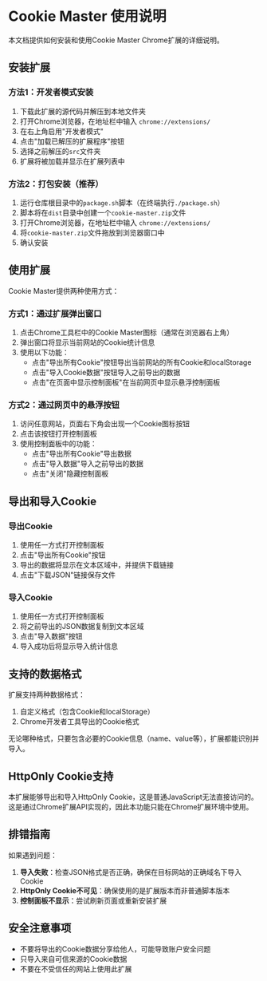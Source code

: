 # Cookie Master 使用说明

本文档提供如何安装和使用Cookie Master Chrome扩展的详细说明。

## 安装扩展

### 方法1：开发者模式安装

1. 下载此扩展的源代码并解压到本地文件夹
2. 打开Chrome浏览器，在地址栏中输入 `chrome://extensions/`
3. 在右上角启用"开发者模式"
4. 点击"加载已解压的扩展程序"按钮
5. 选择之前解压的`src`文件夹
6. 扩展将被加载并显示在扩展列表中

### 方法2：打包安装（推荐）

1. 运行仓库根目录中的`package.sh`脚本（在终端执行`./package.sh`）
2. 脚本将在`dist`目录中创建一个`cookie-master.zip`文件
3. 打开Chrome浏览器，在地址栏中输入 `chrome://extensions/`
4. 将`cookie-master.zip`文件拖放到浏览器窗口中
5. 确认安装

## 使用扩展

Cookie Master提供两种使用方式：

### 方式1：通过扩展弹出窗口

1. 点击Chrome工具栏中的Cookie Master图标（通常在浏览器右上角）
2. 弹出窗口将显示当前网站的Cookie统计信息
3. 使用以下功能：
   - 点击"导出所有Cookie"按钮导出当前网站的所有Cookie和localStorage
   - 点击"导入Cookie数据"按钮导入之前导出的数据
   - 点击"在页面中显示控制面板"在当前网页中显示悬浮控制面板

### 方式2：通过网页中的悬浮按钮

1. 访问任意网站，页面右下角会出现一个Cookie图标按钮
2. 点击该按钮打开控制面板
3. 使用控制面板中的功能：
   - 点击"导出所有Cookie"导出数据
   - 点击"导入数据"导入之前导出的数据
   - 点击"关闭"隐藏控制面板

## 导出和导入Cookie

### 导出Cookie

1. 使用任一方式打开控制面板
2. 点击"导出所有Cookie"按钮
3. 导出的数据将显示在文本区域中，并提供下载链接
4. 点击"下载JSON"链接保存文件

### 导入Cookie

1. 使用任一方式打开控制面板
2. 将之前导出的JSON数据复制到文本区域
3. 点击"导入数据"按钮
4. 导入成功后将显示导入统计信息

## 支持的数据格式

扩展支持两种数据格式：

1. 自定义格式（包含Cookie和localStorage）
2. Chrome开发者工具导出的Cookie格式

无论哪种格式，只要包含必要的Cookie信息（name、value等），扩展都能识别并导入。

## HttpOnly Cookie支持

本扩展能够导出和导入HttpOnly Cookie，这是普通JavaScript无法直接访问的。这是通过Chrome扩展API实现的，因此本功能只能在Chrome扩展环境中使用。

## 排错指南

如果遇到问题：

1. **导入失败**：检查JSON格式是否正确，确保在目标网站的正确域名下导入Cookie
2. **HttpOnly Cookie不可见**：确保使用的是扩展版本而非普通脚本版本
3. **控制面板不显示**：尝试刷新页面或重新安装扩展

## 安全注意事项

- 不要将导出的Cookie数据分享给他人，可能导致账户安全问题
- 只导入来自可信来源的Cookie数据
- 不要在不受信任的网站上使用此扩展 
